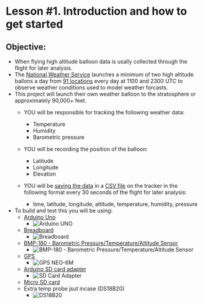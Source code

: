 # Lesson #1. Introduction and how to get started


## Objective:

- When flying  high altitude balloon data is usally collected through the flight for later analysis. 
- The [National Weather Service](https://www.weather.gov/chs/upperair) launches a minimum of two high altitude ballons a day from [91 locations](https://www.weather.gov/upperair/nws_upper) every day at 1100 and 2300 UTC to observe weather conditions used to model weather forcasts.
- This project will launch their own weather balloon to the stratosphere or approximately 90,000+ feet.
  - YOU will be responsible for tracking the following weather data:
    - Temperature
    - Humidity
    - Barometric pressure

  - YOU will be recording the position of the balloon:
    - Latitude
    - Longitude
    - Elevation
  - YOU will be [saving the data](https://create.arduino.cc/projecthub/electropeak/sd-card-module-with-arduino-how-to-read-write-data-37f390) in a [CSV file](https://en.wikipedia.org/wiki/Comma-separated_values) on the tracker in the following format every 30 seconds of the flight for later analysis:
    - time, latitude, longitude, altitude, temperature, humidity, pressure
- To build and test this you will be using:
  - [Arduino Uno](https://store.arduino.cc/products/arduino-uno-rev3)
    - ![Arduino UNO](https://github.com/StateFarm-STEM/pyinthesky/blob/main/lesson1/arduino_uno.jpg)
  - [Breadboard](https://learn.sparkfun.com/tutorials/how-to-use-a-breadboard/all)
    - ![Breadboard](https://github.com/StateFarm-STEM/pyinthesky/blob/main/lesson1/breadboard.jpg)
  - [BMP-180 - Barometric Pressure/Temperature/Altitude Sensor](https://www.adafruit.com/product/1603)
    - ![BMP-180 - Barometric Pressure/Temperature/Altitude Sensor](https://github.com/StateFarm-STEM/pyinthesky/blob/main/lesson1/bmp180.JPG)
  - [GPS](https://www.u-blox.com/en/product/neo-6-series)
    - ![GPS NEO-6M](https://github.com/StateFarm-STEM/pyinthesky/blob/main/lesson1/GPS_NEO-6M.JPG)
  - [Arduino SD card adapter](https://electropeak.com/micro-sd-tf-card-adapter-module)
    - ![SD Card Adapter](https://github.com/StateFarm-STEM/pyinthesky/blob/main/lesson1/sd_card_module.jpg)
  - [Micro SD card](https://en.wikipedia.org/wiki/SD_card)
  - Extra temp probe jsut incase (DS18B20)
    - ![DS18B20](https://github.com/StateFarm-STEM/pyinthesky/blob/main/lesson1/DS18B20.jpg)
